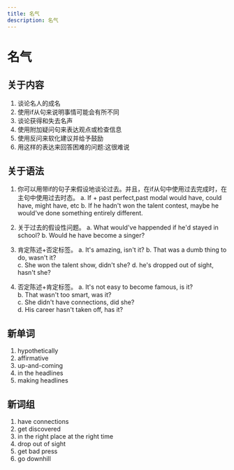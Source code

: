 ```yaml
---
title: 名气
description: 名气
---
```


# 名气

## 关于内容

1. 谈论名人的成名
2. 使用if从句来说明事情可能会有所不同
3. 谈论获得和失去名声
4. 使用附加疑问句来表达观点或检查信息
5. 使用反问来软化建议并给予鼓励
6. 用这样的表达来回答困难的问题:这很难说

## 关于语法

1. 你可以用带if的句子来假设地谈论过去。并且，在if从句中使用过去完成时，在主句中使用过去时态。
    a. If + past perfect,past modal would have, could have, might have, etc
    b. If he hadn't won the talent contest, maybe he would've done something entirely different.

2. 关于过去的假设性问题。
    a. What would've happended if he'd stayed in school?
    b. Would he have become a singer?

3. 肯定陈述+否定标签。
    a. It's amazing, isn't it?
    b. That was a dumb thing to do, wasn't it?  
    c. She won the talent show, didn't she?
    d. he's dropped out of sight, hasn't she?

4. 否定陈述+肯定标签。
    a. It's not easy to become famous, is it?  
    b. That wasn't too smart, was it?  
    c. She didn't have connections, did she?  
    d. His career hasn't taken off, has it?

## 新单词

1. hypothetically
2. affirmative
3. up-and-coming
4. in the headlines
5. making headlines

## 新词组

1. have connections
2. get discovered
3. in the right place at the right time  
4. drop out of sight
5. get bad press
6. go downhill
